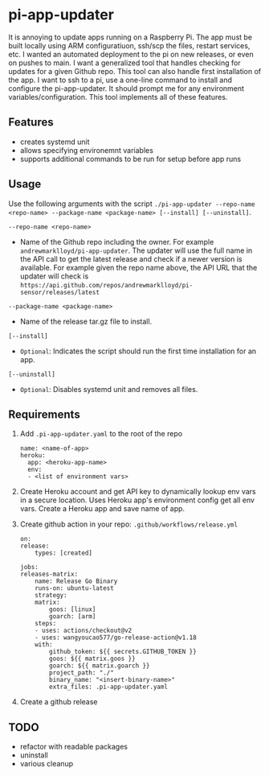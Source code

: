 # pi-app-updater

It is annoying to update apps running on a Raspberry Pi. The app must be built locally using ARM configuratiuon, ssh/scp the files, restart services, etc. I wanted an automated deployment to the pi on new releases, or even on pushes to main. I want a generalized tool that handles checking for updates for a given Github repo. This tool can also handle first installation of the app. I want to ssh to a pi, use a one-line command to install and configure the pi-app-updater. It should prompt me for any environment variables/configuration. This tool implements all of these features.

## Features
- creates systemd unit
- allows specifying environemnt variables
- supports additional commands to be run for setup before app runs

## Usage

Use the following arguments with the script `./pi-app-updater --repo-name <repo-name> --package-name <package-name> [--install] [--uninstall]`.

`--repo-name <repo-name>`
- Name of the Github repo including the owner. For example `andrewmarklloyd/pi-app-updater`. The updater will use the full name in the API call to get the latest release and check if a newer version is available. For example given the repo name above, the API URL that the updater will check is `https://api.github.com/repos/andrewmarklloyd/pi-sensor/releases/latest`

`--package-name <package-name>`
- Name of the release tar.gz file to install.

`[--install]`
- `Optional`: Indicates the script should run the first time installation for an app.

`[--uninstall]`
- `Optional`: Disables systemd unit and removes all files.

## Requirements
1. Add `.pi-app-updater.yaml` to the root of the repo

    ```
    name: <name-of-app>
    heroku:
      app: <heroku-app-name>
      env:
      - <list of environment vars>
    ```

1. Create Heroku account and get API key to dynamically lookup env vars in a secure location. Uses Heroku app's environment config get all env vars. Create a Heroku app and save name of app.

1. Create github action in your repo: `.github/workflows/release.yml`

    ```
    on: 
    release:
        types: [created]

    jobs:
    releases-matrix:
        name: Release Go Binary
        runs-on: ubuntu-latest
        strategy:
        matrix:
            goos: [linux]
            goarch: [arm]
        steps:
        - uses: actions/checkout@v2
        - uses: wangyoucao577/go-release-action@v1.18
        with:
            github_token: ${{ secrets.GITHUB_TOKEN }}
            goos: ${{ matrix.goos }}
            goarch: ${{ matrix.goarch }}
            project_path: "./"
            binary_name: "<insert-binary-name>"
            extra_files: .pi-app-updater.yaml

    ```

1. Create a github release


## TODO
- refactor with readable packages
- uninstall
- various cleanup
